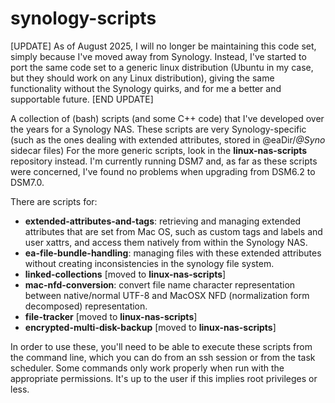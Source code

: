 # synology-scripts
[UPDATE] As of August 2025, I will no longer be maintaining this code set, simply because I've moved away from Synology. Instead, I've started to port the same code set to a generic linux distribution (Ubuntu in my case, but they should work on any Linux distribution), giving the same functionality without the Synology quirks, and for me a better and supportable future. [END UPDATE]

A collection of (bash) scripts (and some C++ code) that I've developed over the years for a Synology NAS.
These scripts are very Synology-specific (such as the ones dealing with extended attributes, stored in @eaDir/*@Syno* sidecar files)
For the more generic scripts, look in the **linux-nas-scripts** repository instead.
I'm currently running DSM7 and, as far as these scripts were concerned, I've found no problems when upgrading from DSM6.2 to DSM7.0.

There are scripts for:
- **extended-attributes-and-tags**: retrieving and managing extended attributes that are set from Mac OS, such as custom tags and labels and user xattrs, and access them natively from within the Synology NAS.
- **ea-file-bundle-handling**: managing files with these extended attributes without creating inconsistencies in the synology file system.
- **linked-collections** [moved to  **linux-nas-scripts**]
- **mac-nfd-conversion**: convert file name character representation between native/normal UTF-8 and MacOSX NFD (normalization form decomposed) representation.
- **file-tracker** [moved to  **linux-nas-scripts**]
- **encrypted-multi-disk-backup** [moved to  **linux-nas-scripts**]

In order to use these, you'll need to be able to execute these scripts from the command line, which you can do from an ssh session or from the task scheduler. Some commands only work properly when run with the appropriate permissions. It's up to the user if this implies root privileges or less.
